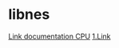 # libnes
[Link documentation CPU](https://www.masswerk.at/6502/6502_instruction_set.html)
[1.Link](https://www.pagetable.com/c64ref/6502/?tab=2)
